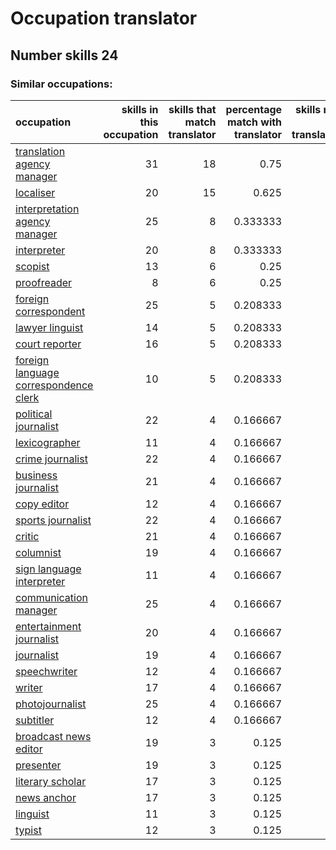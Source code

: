 # Occupation translator
## Number skills 24
### Similar occupations:
| occupation                                                                        |   skills in this occupation |   skills that match translator |   percentage match with translator |   skills not in translator |
|:----------------------------------------------------------------------------------|----------------------------:|-------------------------------:|-----------------------------------:|---------------------------:|
| [translation agency manager](translation_agency_manager.md)                       |                          31 |                             18 |                           0.75     |                         13 |
| [localiser](localiser.md)                                                         |                          20 |                             15 |                           0.625    |                          5 |
| [interpretation agency manager](interpretation_agency_manager.md)                 |                          25 |                              8 |                           0.333333 |                         17 |
| [interpreter](interpreter.md)                                                     |                          20 |                              8 |                           0.333333 |                         12 |
| [scopist](scopist.md)                                                             |                          13 |                              6 |                           0.25     |                          7 |
| [proofreader](proofreader.md)                                                     |                           8 |                              6 |                           0.25     |                          2 |
| [foreign correspondent](foreign_correspondent.md)                                 |                          25 |                              5 |                           0.208333 |                         20 |
| [lawyer linguist](lawyer_linguist.md)                                             |                          14 |                              5 |                           0.208333 |                          9 |
| [court reporter](court_reporter.md)                                               |                          16 |                              5 |                           0.208333 |                         11 |
| [foreign language correspondence clerk](foreign_language_correspondence_clerk.md) |                          10 |                              5 |                           0.208333 |                          5 |
| [political journalist](political_journalist.md)                                   |                          22 |                              4 |                           0.166667 |                         18 |
| [lexicographer](lexicographer.md)                                                 |                          11 |                              4 |                           0.166667 |                          7 |
| [crime journalist](crime_journalist.md)                                           |                          22 |                              4 |                           0.166667 |                         18 |
| [business journalist](business_journalist.md)                                     |                          21 |                              4 |                           0.166667 |                         17 |
| [copy editor](copy_editor.md)                                                     |                          12 |                              4 |                           0.166667 |                          8 |
| [sports journalist](sports_journalist.md)                                         |                          22 |                              4 |                           0.166667 |                         18 |
| [critic](critic.md)                                                               |                          21 |                              4 |                           0.166667 |                         17 |
| [columnist](columnist.md)                                                         |                          19 |                              4 |                           0.166667 |                         15 |
| [sign language interpreter](sign_language_interpreter.md)                         |                          11 |                              4 |                           0.166667 |                          7 |
| [communication manager](communication_manager.md)                                 |                          25 |                              4 |                           0.166667 |                         21 |
| [entertainment journalist](entertainment_journalist.md)                           |                          20 |                              4 |                           0.166667 |                         16 |
| [journalist](journalist.md)                                                       |                          19 |                              4 |                           0.166667 |                         15 |
| [speechwriter](speechwriter.md)                                                   |                          12 |                              4 |                           0.166667 |                          8 |
| [writer](writer.md)                                                               |                          17 |                              4 |                           0.166667 |                         13 |
| [photojournalist](photojournalist.md)                                             |                          25 |                              4 |                           0.166667 |                         21 |
| [subtitler](subtitler.md)                                                         |                          12 |                              4 |                           0.166667 |                          8 |
| [broadcast news editor](broadcast_news_editor.md)                                 |                          19 |                              3 |                           0.125    |                         16 |
| [presenter](presenter.md)                                                         |                          19 |                              3 |                           0.125    |                         16 |
| [literary scholar](literary_scholar.md)                                           |                          17 |                              3 |                           0.125    |                         14 |
| [news anchor](news_anchor.md)                                                     |                          17 |                              3 |                           0.125    |                         14 |
| [linguist](linguist.md)                                                           |                          11 |                              3 |                           0.125    |                          8 |
| [typist](typist.md)                                                               |                          12 |                              3 |                           0.125    |                          9 |
